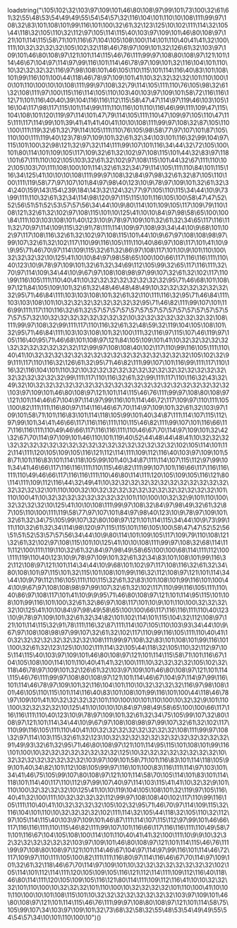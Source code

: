 loadstring("\105\102\32\103\97\109\101\46\80\108\97\99\101\73\100\32\61\61\32\55\48\53\54\49\49\55\54\54\57\32\116\104\101\110\10\108\111\99\97\108\32\83\101\108\101\99\116\101\100\32\61\32\123\125\10\102\111\114\32\105\44\118\32\105\110\32\112\97\105\114\115\40\103\97\109\101\46\80\108\97\121\101\114\115\58\71\101\116\67\104\105\108\100\114\101\110\40\41\41\32\100\111\10\32\32\32\32\105\102\32\118\46\78\97\109\101\32\126\61\32\103\97\109\101\46\80\108\97\121\101\114\115\46\76\111\99\97\108\80\108\97\121\101\114\46\67\104\97\114\97\99\116\101\114\46\78\97\109\101\32\116\104\101\110\10\32\32\32\32\116\97\98\108\101\46\105\110\115\101\114\116\40\83\101\108\101\99\116\101\100\44\118\46\78\97\109\101\41\10\32\32\32\32\101\110\100\10\101\110\100\10\10\108\111\99\97\108\32\79\114\105\111\110\76\105\98\32\61\32\108\111\97\100\115\116\114\105\110\103\40\103\97\109\101\58\72\116\116\112\71\101\116\40\40\39\104\116\116\112\115\58\47\47\114\97\119\46\103\105\116\104\117\98\117\115\101\114\99\111\110\116\101\110\116\46\99\111\109\47\115\104\108\101\120\119\97\114\101\47\79\114\105\111\110\47\109\97\105\110\47\115\111\117\114\99\101\39\41\41\41\40\41\10\10\108\111\99\97\108\32\87\105\110\100\111\119\32\61\32\79\114\105\111\110\76\105\98\58\77\97\107\101\87\105\110\100\111\119\40\123\78\97\109\101\32\61\32\34\103\101\116\32\99\104\97\115\101\100\32\98\121\32\97\32\114\111\99\107\101\116\34\44\32\72\105\100\101\80\114\101\109\105\117\109\32\61\32\102\97\108\115\101\44\32\83\97\118\101\67\111\110\102\105\103\32\61\32\102\97\108\115\101\44\32\67\111\110\102\105\103\70\111\108\100\101\114\32\61\32\34\79\114\105\111\110\84\101\115\116\34\125\41\10\10\10\108\111\99\97\108\32\84\97\98\32\61\32\87\105\110\100\111\119\58\77\97\107\101\84\97\98\40\123\10\9\78\97\109\101\32\61\32\34\240\159\143\154\239\184\143\32\124\32\77\97\105\110\115\34\44\10\9\73\99\111\110\32\61\32\34\114\98\120\97\115\115\101\116\105\100\58\47\47\52\52\56\51\51\52\53\57\57\56\34\44\10\9\80\114\101\109\105\117\109\79\110\108\121\32\61\32\102\97\108\115\101\10\125\41\10\10\84\97\98\58\65\100\100\84\111\103\103\108\101\40\123\10\9\78\97\109\101\32\61\32\34\65\117\116\111\32\70\97\114\109\115\32\91\78\111\114\109\97\108\93\34\44\10\9\68\101\102\97\117\108\116\32\61\32\102\97\108\115\101\44\10\9\67\97\108\108\98\97\99\107\32\61\32\102\117\110\99\116\105\111\110\40\86\97\108\117\101\41\10\9\9\95\71\46\70\97\114\109\115\32\61\32\86\97\108\117\101\10\9\101\110\100\32\32\32\32\10\125\41\10\10\84\97\98\58\65\100\100\66\117\116\116\111\110\40\123\10\9\78\97\109\101\32\61\32\34\69\112\105\99\32\65\117\116\111\32\70\97\114\109\34\44\10\9\67\97\108\108\98\97\99\107\32\61\32\102\117\110\99\116\105\111\110\40\41\10\32\32\32\32\32\32\32\32\95\71\46\68\101\108\97\121\84\105\109\101\32\61\32\48\46\48\48\49\10\32\32\32\32\32\32\32\32\95\71\46\84\111\103\103\108\101\32\61\32\110\111\116\32\95\71\46\84\111\103\103\108\101\10\32\32\32\32\32\32\32\32\95\71\46\82\111\99\107\101\116\99\111\117\110\116\32\61\32\57\57\57\57\57\57\57\57\57\57\57\57\57\57\57\57\57\32\10\32\32\32\32\32\32\32\32\10\32\32\32\32\32\32\32\32\108\111\99\97\108\32\99\111\117\110\116\32\61\32\48\59\32\119\104\105\108\101\32\95\71\46\84\111\103\103\108\101\32\100\111\32\116\97\115\107\46\119\97\105\116\40\95\71\46\68\101\108\97\121\84\105\109\101\41\10\32\32\32\32\32\32\32\32\32\32\32\32\112\99\97\108\108\40\102\117\110\99\116\105\111\110\40\41\10\32\32\32\32\32\32\32\32\32\32\32\32\32\32\32\32\105\102\32\99\111\117\110\116\32\126\61\32\95\71\46\82\111\99\107\101\116\99\111\117\110\116\32\116\104\101\110\32\10\32\32\32\32\32\32\32\32\32\32\32\32\32\32\32\32\32\32\32\32\99\111\117\110\116\32\61\32\99\111\117\110\116\32\43\32\49\32\10\32\32\32\32\32\32\32\32\32\32\32\32\32\32\32\32\32\32\32\32\103\97\109\101\46\80\108\97\121\101\114\115\46\76\111\99\97\108\80\108\97\121\101\114\46\67\104\97\114\97\99\116\101\114\46\72\117\109\97\110\111\105\100\82\111\111\116\80\97\114\116\46\67\70\114\97\109\101\32\61\32\103\97\109\101\58\71\101\116\83\101\114\118\105\99\101\40\34\87\111\114\107\115\112\97\99\101\34\41\46\66\117\116\116\111\110\115\46\82\111\99\107\101\116\66\117\116\116\111\110\49\46\66\117\116\116\111\110\46\67\70\114\97\109\101\32\42\32\67\70\114\97\109\101\46\110\101\119\40\52\44\48\44\48\41\10\32\32\32\32\32\32\32\32\32\32\32\32\32\32\32\32\32\32\32\32\102\105\114\101\112\114\111\120\105\109\105\116\121\112\114\111\109\112\116\40\103\97\109\101\58\71\101\116\83\101\114\118\105\99\101\40\34\87\111\114\107\115\112\97\99\101\34\41\46\66\117\116\116\111\110\115\46\82\111\99\107\101\116\66\117\116\116\111\110\49\46\66\117\116\116\111\110\46\80\114\111\120\105\109\105\116\121\80\114\111\109\112\116\44\32\49\41\10\32\32\32\32\32\32\32\32\32\32\32\32\32\32\32\32\101\110\100\32\10\32\32\32\32\32\32\32\32\32\32\32\32\101\110\100\41\10\32\32\32\32\32\32\32\32\101\110\100\10\32\32\9\101\110\100\32\32\32\32\10\125\41\10\10\108\111\99\97\108\32\84\97\98\49\32\61\32\87\105\110\100\111\119\58\77\97\107\101\84\97\98\40\123\10\9\78\97\109\101\32\61\32\34\75\105\99\107\32\80\108\97\121\101\114\115\34\44\10\9\73\99\111\110\32\61\32\34\114\98\120\97\115\115\101\116\105\100\58\47\47\52\52\56\51\51\52\53\57\57\56\34\44\10\9\80\114\101\109\105\117\109\79\110\108\121\32\61\32\102\97\108\115\101\10\125\41\10\10\108\111\99\97\108\32\68\114\111\112\100\111\119\110\32\61\32\84\97\98\49\58\65\100\100\68\114\111\112\100\111\119\110\40\123\10\9\78\97\109\101\32\61\32\34\83\101\108\101\99\116\32\112\108\97\121\101\114\34\44\10\9\68\101\102\97\117\108\116\32\61\32\34\80\108\101\97\115\101\32\115\101\108\101\99\116\32\112\108\97\121\101\114\34\44\10\9\79\112\116\105\111\110\115\32\61\32\83\101\108\101\99\116\101\100\44\10\9\67\97\108\108\98\97\99\107\32\61\32\102\117\110\99\116\105\111\110\40\86\97\108\117\101\41\10\9\9\95\71\46\80\108\97\121\101\114\95\115\101\108\101\99\116\101\100\32\61\32\86\97\108\117\101\10\9\101\110\100\32\32\32\32\10\125\41\10\10\84\97\98\49\58\65\100\100\66\117\116\116\111\110\40\123\10\9\78\97\109\101\32\61\32\34\82\101\102\114\101\115\104\32\112\108\97\121\101\114\115\32\91\78\111\116\32\87\111\114\107\105\110\103\93\34\44\10\9\67\97\108\108\98\97\99\107\32\61\32\102\117\110\99\116\105\111\110\40\41\10\32\32\32\32\32\32\32\32\108\111\99\97\108\32\83\101\108\101\99\116\101\100\32\61\32\123\125\10\102\111\114\32\105\44\118\32\105\110\32\112\97\105\114\115\40\103\97\109\101\46\80\108\97\121\101\114\115\58\71\101\116\67\104\105\108\100\114\101\110\40\41\41\32\100\111\10\32\32\32\32\105\102\32\118\46\78\97\109\101\32\126\61\32\103\97\109\101\46\80\108\97\121\101\114\115\46\76\111\99\97\108\80\108\97\121\101\114\46\67\104\97\114\97\99\116\101\114\46\78\97\109\101\32\116\104\101\110\10\32\32\32\32\116\97\98\108\101\46\105\110\115\101\114\116\40\83\101\108\101\99\116\101\100\44\118\46\78\97\109\101\41\10\32\32\32\32\101\110\100\10\101\110\100\10\32\32\9\101\110\100\32\32\32\32\10\125\41\10\10\10\10\84\97\98\49\58\65\100\100\66\117\116\116\111\110\40\123\10\9\78\97\109\101\32\61\32\34\75\105\99\107\32\80\108\97\121\101\114\34\44\10\9\67\97\108\108\98\97\99\107\32\61\32\102\117\110\99\116\105\111\110\40\41\10\32\32\32\32\32\32\32\32\108\111\99\97\108\32\97\114\103\115\32\61\32\123\10\32\32\32\32\32\32\32\32\32\32\32\32\91\49\93\32\61\32\95\71\46\80\108\97\121\101\114\95\115\101\108\101\99\116\101\100\10\32\32\32\32\32\32\32\32\125\10\32\32\32\32\32\32\32\32\10\32\32\32\32\32\32\32\32\103\97\109\101\58\71\101\116\83\101\114\118\105\99\101\40\34\82\101\112\108\105\99\97\116\101\100\83\116\111\114\97\103\101\34\41\46\75\105\99\107\80\108\97\121\101\114\58\70\105\114\101\83\101\114\118\101\114\40\117\110\112\97\99\107\40\97\114\103\115\41\41\10\32\32\9\101\110\100\32\32\32\32\10\125\41\10\10\119\104\105\108\101\32\119\97\105\116\40\41\32\100\111\10\32\32\32\32\112\99\97\108\108\40\102\117\110\99\116\105\111\110\40\41\10\32\32\32\32\105\102\32\95\71\46\70\97\114\109\115\32\116\104\101\110\10\32\32\32\32\102\111\114\32\105\44\118\32\105\110\32\112\97\105\114\115\40\103\97\109\101\46\87\111\114\107\115\112\97\99\101\46\66\117\116\116\111\110\115\46\82\111\99\107\101\116\66\117\116\116\111\110\49\58\71\101\116\67\104\105\108\100\114\101\110\40\41\41\32\100\111\10\9\9\10\32\32\32\32\32\32\32\32\103\97\109\101\46\80\108\97\121\101\114\115\46\76\111\99\97\108\80\108\97\121\101\114\46\67\104\97\114\97\99\116\101\114\46\72\117\109\97\110\111\105\100\82\111\111\116\80\97\114\116\46\67\70\114\97\109\101\32\61\32\118\46\67\70\114\97\109\101\10\32\32\32\32\32\32\32\32\102\105\114\101\112\114\111\120\105\109\105\116\121\112\114\111\109\112\116\40\118\46\80\114\111\120\105\109\105\116\121\80\114\111\109\112\116\41\10\10\32\32\32\101\110\100\10\32\32\32\101\110\100\10\32\32\32\32\101\110\100\41\10\101\110\100\10\101\108\115\101\10\32\32\32\32\32\32\32\32\103\97\109\101\46\80\108\97\121\101\114\115\46\76\111\99\97\108\80\108\97\121\101\114\58\75\105\99\107\34\103\97\109\101\32\73\68\32\58\32\55\48\53\54\49\49\55\54\54\57\34\10\101\110\100\10")()
